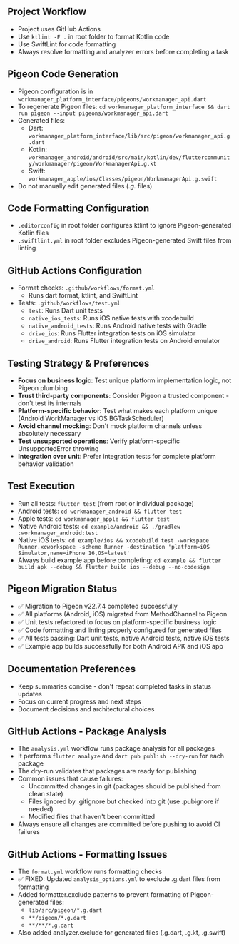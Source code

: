 ## Project Workflow
- Project uses GitHub Actions
- Use `ktlint -F .` in root folder to format Kotlin code
- Use SwiftLint for code formatting
- Always resolve formatting and analyzer errors before completing a task

## Pigeon Code Generation
- Pigeon configuration is in `workmanager_platform_interface/pigeons/workmanager_api.dart`
- To regenerate Pigeon files: `cd workmanager_platform_interface && dart run pigeon --input pigeons/workmanager_api.dart`
- Generated files:
  - Dart: `workmanager_platform_interface/lib/src/pigeon/workmanager_api.g.dart`
  - Kotlin: `workmanager_android/android/src/main/kotlin/dev/fluttercommunity/workmanager/pigeon/WorkmanagerApi.g.kt`
  - Swift: `workmanager_apple/ios/Classes/pigeon/WorkmanagerApi.g.swift`
- Do not manually edit generated files (*.g.* files)

## Code Formatting Configuration
- `.editorconfig` in root folder configures ktlint to ignore Pigeon-generated Kotlin files
- `.swiftlint.yml` in root folder excludes Pigeon-generated Swift files from linting

## GitHub Actions Configuration
- Format checks: `.github/workflows/format.yml`
  - Runs dart format, ktlint, and SwiftLint
- Tests: `.github/workflows/test.yml`
  - `test`: Runs Dart unit tests
  - `native_ios_tests`: Runs iOS native tests with xcodebuild
  - `native_android_tests`: Runs Android native tests with Gradle
  - `drive_ios`: Runs Flutter integration tests on iOS simulator
  - `drive_android`: Runs Flutter integration tests on Android emulator

## Testing Strategy & Preferences
- **Focus on business logic**: Test unique platform implementation logic, not Pigeon plumbing
- **Trust third-party components**: Consider Pigeon a trusted component - don't test its internals
- **Platform-specific behavior**: Test what makes each platform unique (Android WorkManager vs iOS BGTaskScheduler)
- **Avoid channel mocking**: Don't mock platform channels unless absolutely necessary
- **Test unsupported operations**: Verify platform-specific UnsupportedError throwing
- **Integration over unit**: Prefer integration tests for complete platform behavior validation

## Test Execution
- Run all tests: `flutter test` (from root or individual package)
- Android tests: `cd workmanager_android && flutter test`
- Apple tests: `cd workmanager_apple && flutter test`
- Native Android tests: `cd example/android && ./gradlew :workmanager_android:test`
- Native iOS tests: `cd example/ios && xcodebuild test -workspace Runner.xcworkspace -scheme Runner -destination 'platform=iOS Simulator,name=iPhone 16,OS=latest'`
- Always build example app before completing: `cd example && flutter build apk --debug && flutter build ios --debug --no-codesign`

## Pigeon Migration Status
- ✅ Migration to Pigeon v22.7.4 completed successfully
- ✅ All platforms (Android, iOS) migrated from MethodChannel to Pigeon
- ✅ Unit tests refactored to focus on platform-specific business logic
- ✅ Code formatting and linting properly configured for generated files
- ✅ All tests passing: Dart unit tests, native Android tests, native iOS tests
- ✅ Example app builds successfully for both Android APK and iOS app

## Documentation Preferences
- Keep summaries concise - don't repeat completed tasks in status updates
- Focus on current progress and next steps
- Document decisions and architectural choices

## GitHub Actions - Package Analysis
- The `analysis.yml` workflow runs package analysis for all packages
- It performs `flutter analyze` and `dart pub publish --dry-run` for each package
- The dry-run validates that packages are ready for publishing
- Common issues that cause failures:
  - Uncommitted changes in git (packages should be published from clean state)
  - Files ignored by .gitignore but checked into git (use .pubignore if needed)
  - Modified files that haven't been committed
- Always ensure all changes are committed before pushing to avoid CI failures

## GitHub Actions - Formatting Issues
- The `format.yml` workflow runs formatting checks
- ✅ FIXED: Updated `analysis_options.yml` to exclude .g.dart files from formatting
- Added formatter.exclude patterns to prevent formatting of Pigeon-generated files:
  - `lib/src/pigeon/*.g.dart`
  - `**/pigeon/*.g.dart`
  - `**/**/*.g.dart`
- Also added analyzer.exclude for generated files (.g.dart, .g.kt, .g.swift)